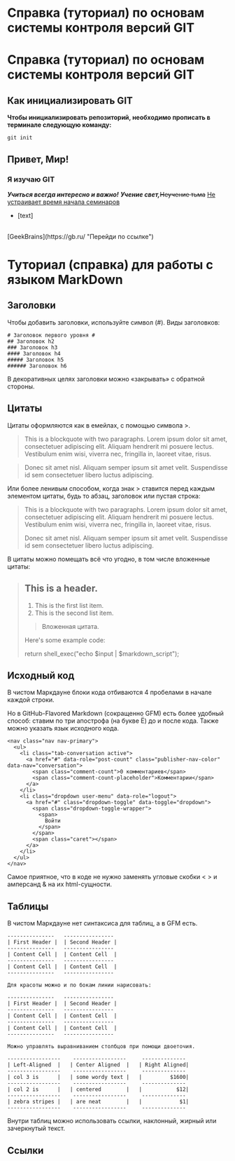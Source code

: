 # Справка (туториал) по основам системы контроля версий GIT 
# Справка (туториал) по основам системы контроля версий GIT 


## Как инициализировать GIT
**Чтобы инициализировать репозиторий, необходимо прописать в терминале следующую команду:**

```
git init
```
## Привет, Мир! ##
### Я изучаю GIT ###
***Учиться всегда интересно и важно!***
***Учение свет,***~~Неучение тьма~~
<u>Не устраивает время начала семинаров</u>
<br>
- [text]
<br>
[GeekBrains](https://gb.ru/ "Перейди по ссылке")

# Туториал (справка) для работы с языком MarkDown

## Заголовки

Чтобы добавить заголовки, используйте символ (#).
Виды заголовков:

```
# Заголовок первого уровня #
## Заголовок h2
### Заголовок h3
#### Заголовок h4
##### Заголовок h5
###### Заголовок h6

```

В декоративных целях заголовки можно «закрывать» с обратной стороны.

## Цитаты

Цитаты оформляются как в емейлах, с помощью символа >.

> This is a blockquote with two paragraphs. Lorem ipsum dolor sit amet, consectetuer adipiscing elit. Aliquam hendrerit mi posuere lectus. Vestibulum enim wisi, viverra nec, fringilla in, laoreet vitae, risus.

> Donec sit amet nisl. Aliquam semper ipsum sit amet velit. Suspendisse id sem consectetuer libero luctus adipiscing.

Или более ленивым способом, когда знак > ставится перед каждым элементом цитаты, будь то абзац, заголовок или пустая строка:

> This is a blockquote with two paragraphs. Lorem ipsum dolor sit amet, consectetuer adipiscing elit. Aliquam hendrerit mi posuere lectus. Vestibulum enim wisi, viverra nec, fringilla in, laoreet vitae, risus.
>
> Donec sit amet nisl. Aliquam semper ipsum sit amet velit. Suspendisse id sem consectetuer libero luctus adipiscing.

В цитаты можно помещать всё что угодно, в том числе вложенные цитаты:

> ## This is a header.
>
>1. This is the first list item.
>2. This is the second list item.
>
>>Вложенная цитата.
>
>Here's some example code:
>
>   return shell_exec("echo $input | $markdown_script");


## Исходный код

В чистом Маркдауне блоки кода отбиваются 4 пробелами в начале каждой строки.

Но в GitHub-Flavored Markdown (сокращенно GFM) есть более удобный способ: ставим по три апострофа (на букве Ё) до и после кода. Также можно указать язык исходного кода.

``` 
<nav class="nav nav-primary">
  <ul>
    <li class="tab-conversation active">
      <a href="#" data-role="post-count" class="publisher-nav-color" data-nav="conversation">
        <span class="comment-count">0 комментариев</span>
        <span class="comment-count-placeholder">Комментарии</span>
      </a>
    </li>
    <li class="dropdown user-menu" data-role="logout">
      <a href="#" class="dropdown-toggle" data-toggle="dropdown">
        <span class="dropdown-toggle-wrapper">
          <span>
            Войти
          </span>
        </span>
        <span class="caret"></span>
      </a>
    </li>
  </ul>
</nav>

```

Самое приятное, что в коде не нужно заменять угловые скобки < > и амперсанд & на их html-сущности.

## Таблицы

В чистом Маркдауне нет синтаксиса для таблиц, а в GFM есть.

```
---------------   ---------------- 
| First Header |  | Second Header | 
---------------   ----------------  
| Content Cell |  | Content Cell  | 
---------------   ----------------
| Content Cell |  | Content Cell  | 
---------------   ----------------

Для красоты можно и по бокам линии нарисовать:

---------------   ----------------
| First Header |  | Second Header |
---------------   ----------------
| Content Cell |  | Content Cell  |
---------------   ----------------
| Content Cell |  | Content Cell  |
---------------   ----------------

Можно управлять выравниванием столбцов при помощи двоеточия.

-----------------    -----------------     --------------
| Left-Aligned  |	| Center Aligned  |	  | Right Aligned| 
-----------------    -----------------     --------------
| col 3 is      |	| some wordy text |   |         $1600| 
-----------------    -----------------     --------------
| col 2 is      |	| centered        |	  |           $12| 
-----------------    -----------------     --------------
| zebra stripes |	| are neat	      |   |            $1|  
-----------------    -----------------     --------------
```

Внутри таблиц можно использовать ссылки, наклонный, жирный или зачеркнутый текст.

## Ссылки